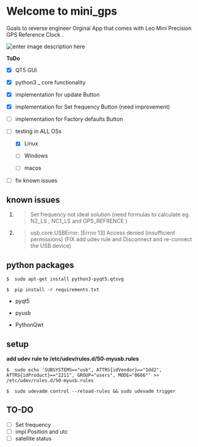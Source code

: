 
  

# Welcome to mini_gps

  

  

Goals to reverse engineer Orginal App that comes with Leo Mini Precision GPS Reference Clock .

  

![enter image description here](http://www.leobodnar.com/shop/images/miniGPSclock-3.jpg)

  

  

**ToDo**

  

- [x] QT5 GUI

  

- [x] python3 _ core functionality

  

- [x] implementation for update Button

  

- [x] implementation for Set frequency Button (need improvement)

  

- [ ] implementation for Factory defaults Button

  

- [ ] testing in ALL OSs

	- [x] Linux

	- [ ] Windows

	- [ ] macos

- [ ] fix known issues

  

  

## known issues

     
  1.  > Set frequency not ideal solution (need formulas to calculate eg. N2_LS , NC1_LS and GPS_REFRENCE )
    
  2.   > usb.core.USBError: [Errno 13] Access denied (insufficient permissions) (FIX add udev rule and Disconnect and re-connect the
    USB device)

  
  

## python packages

    $  sudo apt-get install python3-pyqt5.qtsvg

    $  pip install -r requirements.txt

  

- pyqt5

  

- pyusb
- PythonQwt
  

  

## setup

  

  

**add udev rule to /etc/udev/rules.d/50-myusb.rules**

    $  sudo echo 'SUBSYSTEMS=="usb", ATTRS{idVendor}=="1dd2",  ATTRS{idProduct}=="2211", GROUP="users", MODE="0666"' >> /etc/udev/rules.d/50-myusb.rules

    $  sudo udevadm control --reload-rules && sudo udevadm trigger



## TO-DO

 - [ ] Set frequency
 - [ ] impl Position and utc
 - [ ] satellite status
